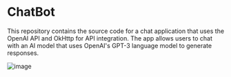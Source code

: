 # ChatBot

This repository contains the source code for a chat application that uses the OpenAI API and OkHttp for API integration. The app allows users to chat with an AI model that uses OpenAI's GPT-3 language model to generate responses. 

![image](https://github.com/guptaSris/ChatBot/assets/109073405/b2f5cfc8-e11e-4add-92f0-1347a95047bc)
